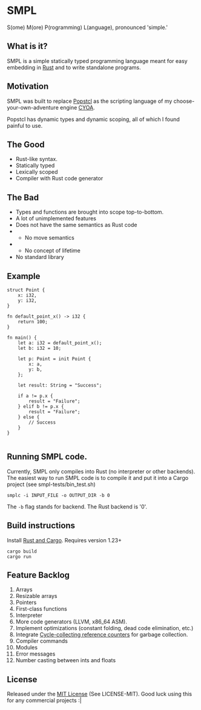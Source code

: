 # SMPL

S(ome) M(ore) P(rogramming) L(anguage), pronounced 'simple.'

## What is it?

SMPL is a simple statically typed programming language meant for easy embedding in [Rust](https://www.rust-lang.org/en-US/) and to write standalone programs.

## Motivation

SMPL was built to replace [Popstcl](https://gitlab.com/Random_Civvy/popstcl) as the scripting language of my choose-your-own-adventure engine [CYOA](https://gitlab.com/Random_Civvy/cyoa).

Popstcl has dynamic types and dynamic scoping, all of which I found painful to use.

## The Good

* Rust-like syntax.
* Statically typed
* Lexically scoped
* Compiler with Rust code generator

## The Bad
* Types and functions are brought into scope top-to-bottom.
* A lot of unimplemented features
* Does not have the same semantics as Rust code
* * No move semantics
* * No concept of lifetime
* No standard library

## Example

```
struct Point {
    x: i32,
    y: i32,
}

fn default_point_x() -> i32 {
    return 100;
}

fn main() {
    let a: i32 = default_point_x();
    let b: i32 = 10;
    
    let p: Point = init Point {
        x: a,
        y: b,
    };
    
    let result: String = "Success";

    if a != p.x {
        result = "Failure";
    } elif b != p.x {
		result = "Failure";
	} else {
		// Success
	}
}


```

## Running SMPL code.

Currently, SMPL only compiles into Rust (no interpreter or other backends). The easiest way to run SMPL code is to compile it and put it into a Cargo project (see smpl-tests/bin_test.sh)

```
smplc -i INPUT_FILE -o OUTPUT_DIR -b 0
```

The `-b` flag stands for backend. The Rust backend is '0'.

## Build instructions

Install [Rust and Cargo](https://www.rust-lang.org/en-US/). Requires version 1.23+

```
cargo build
cargo run
```

## Feature Backlog

1. Arrays
2. Resizable arrays
3. Pointers
4. First-class functions
5. Interpreter
6. More code generators (LLVM, x86_64 ASM).
7. Implement optimizations (constant folding, dead code elimination, etc.)
8. Integrate [Cycle-collecting reference counters](https://gitlab.com/Random_Civvy/cc) for garbage collection.
9. Compiler commands
10. Modules
11. Error messages
12. Number casting between ints and floats

## License
Released under the [MIT License](https://opensource.org/licenses/MIT) (See LICENSE-MIT). Good luck using this for any commercial projects :|
